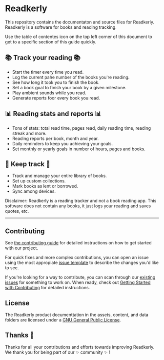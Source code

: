 # Readkerly

This repository contains the documentaton and source files for Readkerly. Readkerly is a software for books and reading tracking.

Use the table of contentes icon on the top left corner of this document to get to a specific section of this guide quickly.

## 📚 Track your reading 📚

- Start the timer every time you read.
- Log the current pahe number of the books you're reading.
- See how long it took you to finish the book.
- Set a book goal to finish your book by a given milestone.
- Play ambient sounds while you read.
- Generate reports foor every book you read.

## 📊 Reading stats and reports 📊

- Tons of stats: total read time, pages read, daily reading time, reading streak and more.
- Reading reports per book, month and year.
- Daily reminders to keep you achieving your goals.
- Set monthly or yearly goals in number of hours, pages and books.

## 🔖 Keep track 🔖

- Track and manage your entire library of books.
- Set up custom collections.
- Mark books as lent or borrowed.
- Sync among devices.

Disclaimer: Readkerly is a reading tracker and not a book reading app. This software does not contain any books, it just logs your reading and saves quotes, etc.

---

## Contributing

See [the contributing guide](CONTRIBUTING.md) for detailed instructions on how to get started with our project.

For quick fixes and more complex contributions, you can open an issue using the most appropiate [issue template](https://github.com/carmoruda/readkerly/issues/new/choose) to describe the changes you'd like to see.

If you're looking for a way to contribute, you can scan through our [existing issues](https://github.com/carmoruda/readkerly/issues) for something to work on. When ready, check out [Getting Started with Contributing](/CONTRIBUTING.md) for detailed instructions.

## License

The Readkerly product documenttation in the assets, content, and data folders are licensed under a [GNU General Public License](/LICENSE.md).

## Thanks 💛

Thanks for all your contributions and efforts towards improving Readkerly. We thank you for being part of our ✨ community ✨ !
